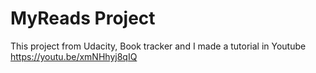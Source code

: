 # MyReads Project

This project from Udacity, Book tracker and I made a tutorial in Youtube
https://youtu.be/xmNHhyj8qIQ

